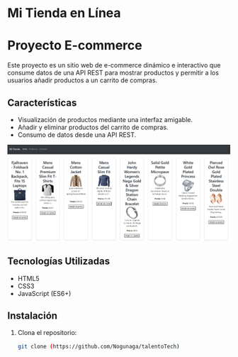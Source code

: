 # Mi Tienda en Línea

# Proyecto E-commerce

Este proyecto es un sitio web de e-commerce dinámico e interactivo que consume datos de una API REST para mostrar productos y permitir a los usuarios añadir productos a un carrito de compras.

## Características

- Visualización de productos mediante una interfaz amigable.
- Añadir y eliminar productos del carrito de compras.
- Consumo de datos desde una API REST.

<img src="/assets/tech.png" >

## Tecnologías Utilizadas

- HTML5
- CSS3
- JavaScript (ES6+)

## Instalación

1. Clona el repositorio:
   ```sh
   git clone (https://github.com/Nogunaga/talentoTech)

